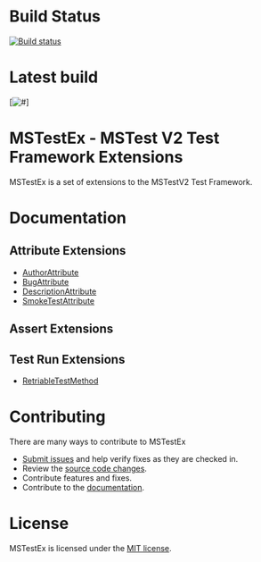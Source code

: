 # Build Status
[![Build status](https://pvlakshm.visualstudio.com/MSTestEx/_apis/build/status/MSTestEx-.NET%20Desktop-CI)](https://pvlakshm.visualstudio.com/MSTestEx/_build/latest?definitionId=95)

# Latest build
[![#](https://img.shields.io/nuget/vpre/MSTestEx.svg?style=flat)]

# MSTestEx - MSTest V2 Test Framework Extensions
MSTestEx is a set of extensions to the MSTestV2 Test Framework.

# Documentation
## Attribute Extensions
 - [AuthorAttribute](docs/AttribEx/AuthorAttribute.md)
 - [BugAttribute](docs/AttribEx/BugAttribute.md)
 - [DescriptionAttribute](docs/AttribEx/DescriptionAttribute.md)
 - [SmokeTestAttribute](docs/AttribEx/SmokeTestAttribute.md)
## Assert Extensions
## Test Run Extensions
 - [RetriableTestMethod](docs/TestRunEx/RetriableTestMethod.md)

# Contributing
There are many ways to contribute to MSTestEx
- [Submit issues](https://github.com/pvlakshm/MSTestEx/issues) and help verify fixes as they are checked in.
- Review the [source code changes](https://github.com/pvlakshm/MSTestEx/pulls).
- Contribute features and fixes.
- Contribute to the [documentation](./docs).

# License
MSTestEx is licensed under the [MIT license](./LICENSE).